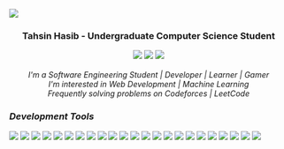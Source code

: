 [![](https://visitcount.itsvg.in/api?id=tahsinhasib&label=Profile%20Views&icon=5&pretty=false)](https://visitcount.itsvg.in)
<div align="center">
  <h3>Tahsin Hasib - Undergraduate Computer Science Student</h3>
  <div align="center">
    <img src="https://img.shields.io/badge/Portfolio-255E63?style=flat&logo=About.me&logoColor=white">
    <a href="https://leetcode.com/tahsinhasib/"><img src="https://img.shields.io/badge/dynamic/json?style=flat&labelColor=black&color=%23ffa116&label=Solved&query=solvedOverTotal&url=https%3A%2F%2Fleetcode-badge.vercel.app%2Fapi%2Fusers%2Ftahsinhasib&logo=leetcode&logoColor=yellow"></a>
    <img src="https://img.shields.io/badge/Resume-255E63?style=flat&logo=About.me&logoColor=white">
  </div>
</div><br>

 
<div align="center">
  <div><i>I'm a Software Engineering Student | Developer | Learner | Gamer</i></div>
  <div><i>I'm interested in Web Development | Machine Learning</i></div>
  <div><i>Frequently solving problems on Codeforces | LeetCode</i></div>
</div>


<div>
  <h3><i>Development Tools</i></h3>
  <img src="https://skillicons.dev/icons?i=cpp" />
  <img src="https://skillicons.dev/icons?i=java" />
  <img src="https://skillicons.dev/icons?i=python" />
  <img src="https://skillicons.dev/icons?i=html" />
  <img src="https://skillicons.dev/icons?i=css" />
  <img src="https://skillicons.dev/icons?i=javascript" />
  <img src="https://skillicons.dev/icons?i=cs" />
  <img src="https://skillicons.dev/icons?i=figma" />
  <img src="https://skillicons.dev/icons?i=ps" />
  <img src="https://skillicons.dev/icons?i=php" />
  <img src="https://skillicons.dev/icons?i=nodejs" />
  <img src="https://skillicons.dev/icons?i=pytorch" />
  <img src="https://skillicons.dev/icons?i=vscode" />
  <img src="https://skillicons.dev/icons?i=visualstudio" />
  <img src="https://skillicons.dev/icons?i=pycharm" />
  <img src="https://skillicons.dev/icons?i=sublime" />
  <img src="https://skillicons.dev/icons?i=anaconda" />
  <img src="https://skillicons.dev/icons?i=arduino" />
  <img src="https://skillicons.dev/icons?i=git" />
  <img src="https://skillicons.dev/icons?i=matlab" />
  <img src="https://skillicons.dev/icons?i=windows" />
  <img src="https://skillicons.dev/icons?i=linux" />
  <img src="https://skillicons.dev/icons?i=ubuntu" />
</div>








  
